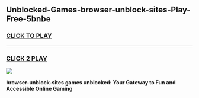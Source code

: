 
## Unblocked-Games-browser-unblock-sites-Play-Free-5bnbe
<h3>
<a href="https://premium76.site?title=browser-unblock-sites&ref=21A">CLICK TO PLAY</a></h3>
<hr>

<h3>
<a href="https://premium76.site?title=browser-unblock-sites&ref=21A">CLICK 2 PLAY</a>
  
</h3>

<a href="https://premium76.site?title=browser-unblock-sites&ref=21A"><img src="https://clearcache.store/games.png"></a>


**browser-unblock-sites games unblocked: Your Gateway to Fun and Accessible Online Gaming**
